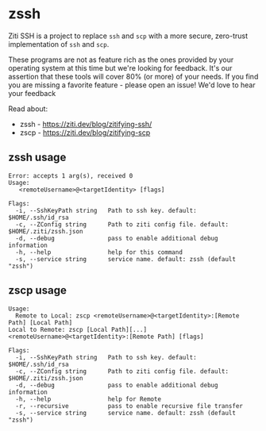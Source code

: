 # zssh
Ziti SSH is a project to replace `ssh` and `scp` with a more secure, zero-trust implementation of `ssh` and `scp`.

These programs are not as feature rich as the ones provided by your operating system at this time but we're looking for feedback. It's our assertion that these tools will cover 80% (or more) of your needs. If you find you are missing a favorite feature - please open an issue! We'd love to hear your feedback

Read about:
* zssh - https://ziti.dev/blog/zitifying-ssh/
* zscp - https://ziti.dev/blog/zitifying-scp

## zssh usage
```
Error: accepts 1 arg(s), received 0
Usage:
   <remoteUsername>@<targetIdentity> [flags]

Flags:
  -i, --SshKeyPath string   Path to ssh key. default: $HOME/.ssh/id_rsa
  -c, --ZConfig string      Path to ziti config file. default: $HOME/.ziti/zssh.json
  -d, --debug               pass to enable additional debug information
  -h, --help                help for this command
  -s, --service string      service name. default: zssh (default "zssh")
```

## zscp usage
```
Usage:
  Remote to Local: zscp <remoteUsername>@<targetIdentity>:[Remote Path] [Local Path]
Local to Remote: zscp [Local Path][...] <remoteUsername>@<targetIdentity>:[Remote Path] [flags]

Flags:
  -i, --SshKeyPath string   Path to ssh key. default: $HOME/.ssh/id_rsa
  -c, --ZConfig string      Path to ziti config file. default: $HOME/.ziti/zssh.json
  -d, --debug               pass to enable additional debug information
  -h, --help                help for Remote
  -r, --recursive           pass to enable recursive file transfer
  -s, --service string      service name. default: zssh (default "zssh")
```
